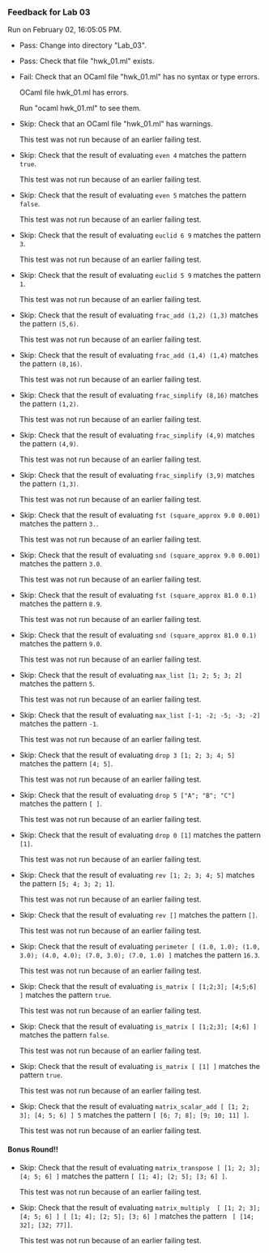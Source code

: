 ### Feedback for Lab 03

Run on February 02, 16:05:05 PM.

+ Pass: Change into directory "Lab_03".

+ Pass: Check that file "hwk_01.ml" exists.

+ Fail: Check that an OCaml file "hwk_01.ml" has no syntax or type errors.

    OCaml file hwk_01.ml has errors.

    Run "ocaml hwk_01.ml" to see them.



+ Skip: Check that an OCaml file "hwk_01.ml" has warnings.

  This test was not run because of an earlier failing test.

+ Skip: Check that the result of evaluating `even 4` matches the pattern `true`.

   

  This test was not run because of an earlier failing test.

+ Skip: Check that the result of evaluating `even 5` matches the pattern `false`.

   

  This test was not run because of an earlier failing test.

+ Skip: Check that the result of evaluating `euclid 6 9` matches the pattern `3`.

   

  This test was not run because of an earlier failing test.

+ Skip: Check that the result of evaluating `euclid 5 9` matches the pattern `1`.

   

  This test was not run because of an earlier failing test.

+ Skip: Check that the result of evaluating `frac_add (1,2) (1,3)` matches the pattern `(5,6)`.

   

  This test was not run because of an earlier failing test.

+ Skip: Check that the result of evaluating `frac_add (1,4) (1,4)` matches the pattern `(8,16)`.

   

  This test was not run because of an earlier failing test.

+ Skip: Check that the result of evaluating `frac_simplify (8,16)` matches the pattern `(1,2)`.

   

  This test was not run because of an earlier failing test.

+ Skip: Check that the result of evaluating `frac_simplify (4,9)` matches the pattern `(4,9)`.

   

  This test was not run because of an earlier failing test.

+ Skip: Check that the result of evaluating `frac_simplify (3,9)` matches the pattern `(1,3)`.

   

  This test was not run because of an earlier failing test.

+ Skip: Check that the result of evaluating `fst (square_approx 9.0 0.001)` matches the pattern `3.`.

   

  This test was not run because of an earlier failing test.

+ Skip: Check that the result of evaluating `snd (square_approx 9.0 0.001)` matches the pattern `3.0`.

   

  This test was not run because of an earlier failing test.

+ Skip: Check that the result of evaluating `fst (square_approx 81.0 0.1)` matches the pattern `8.9`.

   

  This test was not run because of an earlier failing test.

+ Skip: Check that the result of evaluating `snd (square_approx 81.0 0.1)` matches the pattern `9.0`.

   

  This test was not run because of an earlier failing test.

+ Skip: Check that the result of evaluating `max_list [1; 2; 5; 3; 2]` matches the pattern `5`.

   

  This test was not run because of an earlier failing test.

+ Skip: Check that the result of evaluating `max_list [-1; -2; -5; -3; -2]` matches the pattern `-1`.

   

  This test was not run because of an earlier failing test.

+ Skip: Check that the result of evaluating `drop 3 [1; 2; 3; 4; 5]` matches the pattern `[4; 5]`.

   

  This test was not run because of an earlier failing test.

+ Skip: Check that the result of evaluating `drop 5 ["A"; "B"; "C"]` matches the pattern `[ ]`.

   

  This test was not run because of an earlier failing test.

+ Skip: Check that the result of evaluating `drop 0 [1]` matches the pattern `[1]`.

   

  This test was not run because of an earlier failing test.

+ Skip: Check that the result of evaluating `rev [1; 2; 3; 4; 5]` matches the pattern `[5; 4; 3; 2; 1]`.

   

  This test was not run because of an earlier failing test.

+ Skip: Check that the result of evaluating `rev []` matches the pattern `[]`.

   

  This test was not run because of an earlier failing test.

+ Skip: Check that the result of evaluating `perimeter [ (1.0, 1.0); (1.0, 3.0); (4.0, 4.0); (7.0, 3.0); (7.0, 1.0) ]` matches the pattern `16.3`.

   

  This test was not run because of an earlier failing test.

+ Skip: Check that the result of evaluating `is_matrix [ [1;2;3]; [4;5;6] ]` matches the pattern `true`.

   

  This test was not run because of an earlier failing test.

+ Skip: Check that the result of evaluating `is_matrix [ [1;2;3]; [4;6] ]` matches the pattern `false`.

   

  This test was not run because of an earlier failing test.

+ Skip: Check that the result of evaluating `is_matrix [ [1] ]` matches the pattern `true`.

   

  This test was not run because of an earlier failing test.

+ Skip: Check that the result of evaluating `matrix_scalar_add [ [1; 2; 3]; [4; 5; 6] ] 5` matches the pattern `[ [6; 7; 8]; [9; 10; 11] ]`.

   

  This test was not run because of an earlier failing test.

#### Bonus Round!!

+ Skip: Check that the result of evaluating `matrix_transpose [ [1; 2; 3]; [4; 5; 6] ]` matches the pattern `[ [1; 4]; [2; 5]; [3; 6] ]`.

   

  This test was not run because of an earlier failing test.

+ Skip: Check that the result of evaluating `matrix_multiply  [ [1; 2; 3]; [4; 5; 6] ] [ [1; 4]; [2; 5]; [3; 6] ]` matches the pattern ` [ [14; 32]; [32; 77]]`.

   

  This test was not run because of an earlier failing test.

